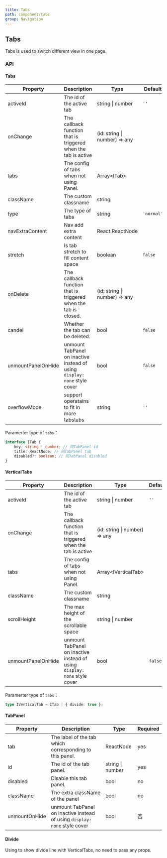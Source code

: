 ```yaml
---
title: Tabs
path: component/tabs
group: Navigation
---
```


## Tabs

Tabs is used to switch different view in one page.

### API

#### Tabs

| Property           | Description                                                               | Type                          | Default    | Alternative            | Required |
| ------------------ | ------------------------------------------------------------------------- | ----------------------------- | ---------- | ---------------------- | -------- |
| activeId           | The id of the active tab                                                  | string \| number              | `''`       |                        | yes      |
| onChange           | The callback function that is triggered when the tab is active            | (id: string \| number) => any |            |                        | yes      |
| tabs               | The config of tabs when not using Panel.                                  | Array<ITab\>                  |            |                        | no       |
| className          | The custom classname                                                      | string                        |            |                        | no       |
| type               | The type of tabs                                                          | string                        | `'normal'` | `'card'`, `'button'`   | no       |
| navExtraContent    | Nav add extra content                                                     | React.ReactNode               |            |                        | no       |
| stretch            | Is tab stretch to fill content space                                      | boolean                       | `false`    |                        | no       |
| onDelete           | The callback function that is triggered when the tab is closed.           | (id: string \| number) => any |            |                        | no       |
| candel             | Whether the tab can be deleted.                                           | bool                          | `false`    |                        | no       |
| unmountPanelOnHide | unmount TabPanel on inactive instead of using `display: none` style cover | bool                          | `false`    |                        | no       |
| overflowMode       | support operatains to fit in more tabstabs                                | string                        | `''`       | `'flip'` \| `'anchor'` | no       |

Paramerter type of `tabs`：

```ts
interface ITab {
	key: string | number; // 同TabPanel id
	title: ReactNode; // 同TabPanel tab
	disabled?: boolean; // 同TabPanel disabled
}
```

#### VerticalTabs

| Property           | Description                                                               | Type                          | Default | Alternative | Required |
| ------------------ | ------------------------------------------------------------------------- | ----------------------------- | ------- | ----------- | -------- |
| activeId           | The id of the active tab                                                  | string \| number              | `''`    |             | yes      |
| onChange           | The callback function that is triggered when the tab is active            | (id: string \| number) => any |         |             | yes      |
| tabs               | The config of tabs when not using Panel.                                  | Array<IVerticalTab\>          |         |             | no       |
| className          | The custom classname                                                      | string                        |         |             | no       |
| scrollHeight       | The max height of the scrollable space                                    | string \| number              |         |             | no       |
| unmountPanelOnHide | unmount TabPanel on inactive instead of using `display: none` style cover | bool                          | `false` |             | no       |

Paramerter type of `tabs`：

```ts
type IVerticalTab = ITab | { divide: true };
```

#### TabPanel

| Property      | Description                                                               | Type             | Required |
| ------------- | ------------------------------------------------------------------------- | ---------------- | -------- |
| tab           | The label of the tab which corresponding to this panel.                   | ReactNode        | yes      |
| id            | The id of the tab panel.                                                  | string \| number | yes      |
| disabled      | Disable this tab panel.                                                   | bool             | no       |
| className     | The extra className of the panel                                          | bool             | no       |
| unmountOnHide | unmount TabPanel on inactive instead of using `display: none` style cover | bool             | 否       |

#### Divide

Using to show divide line with VerticalTabs, no need to pass any props.
